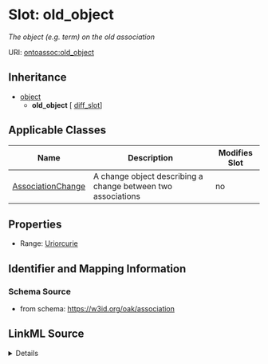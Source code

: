 # Slot: old_object


_The object (e.g. term) on the old association_



URI: [ontoassoc:old_object](https://w3id.org/oak/association/old_object)




## Inheritance

* [object](object.md)
    * **old_object** [ [diff_slot](diff_slot.md)]





## Applicable Classes

| Name | Description | Modifies Slot |
| --- | --- | --- |
[AssociationChange](AssociationChange.md) | A change object describing a change between two associations |  no  |







## Properties

* Range: [Uriorcurie](Uriorcurie.md)





## Identifier and Mapping Information







### Schema Source


* from schema: https://w3id.org/oak/association




## LinkML Source

<details>
```yaml
name: old_object
description: The object (e.g. term) on the old association
from_schema: https://w3id.org/oak/association
rank: 1000
is_a: object
mixins:
- diff_slot
alias: old_object
domain_of:
- AssociationChange
range: uriorcurie

```
</details>